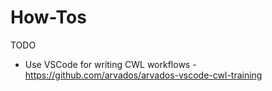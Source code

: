 # How-Tos

TODO

- Use VSCode for writing CWL workflows - https://github.com/arvados/arvados-vscode-cwl-training
